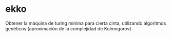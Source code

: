 # ekko
Obtener la máquina de turing mínima para cierta cinta, utilizando algoritmos genéticos (aproximación de la complejidad de Kolmogorov)

